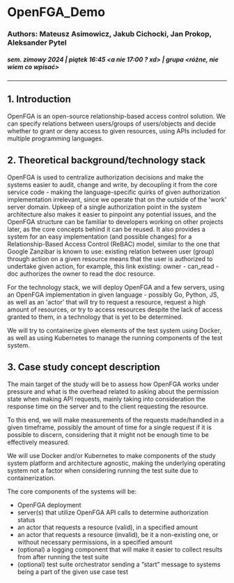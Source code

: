 # OpenFGA_Demo
### Authors: Mateusz Asimowicz, Jakub Cichocki, Jan Prokop, Aleksander Pytel 
##### sem. zimowy 2024 | piątek 16:45 <a nie 17:00 ? xd> | grupa <różne, nie wiem co wpisać>

---

## 1. Introduction
OpenFGA is an open-source relationship-based access control solution. We can specify relations between users/groups of users/objects and decide whether to grant or deny access to given resources, using APIs included for multiple programming languages.

## 2. Theoretical background/technology stack
OpenFGA is used to centralize authorization decisions and make the systems easier to audit, change and write, by decoupling it from the core service code - making the language-specific quirks of given authorization implementation irrelevant, since we operate that on the outside of the 'work' server domain. 
Upkeep of a single authorization point in the system architecture also makes it easier to pinpoint any potential issues, and the OpenFGA structure can be familiar to developers working on other projects later, as the core concepts behind it can be reused.
It also provides a system for an easy implementation (and possible changes) for a Relationship-Based Access Control (ReBAC) model, similar to the one that Google Zanzibar is known to use: existing relation between user (group) through action on a given resource means that the user is authorized to undertake given action, for example, this link existing:
owner - can_read - doc
authorizes the owner to read the doc resource.

For the technology stack, we will deploy OpenFGA and a few servers, using an OpenFGA implementation in given language - possibly Go, Python, JS, as well as an 'actor' that will try to request a resource, request a high amount of resources, or try to access resources despite the lack of access granted to them, in a technology that is yet to be determined. 

We will try to containerize given elements of the test system using Docker, as well as using Kubernetes to manage the running components of the test system.

## 3. Case study concept description

The main target of the study will be to assess how OpenFGA works under pressure and what is the overhead related to asking about the permission state when making API requests, mainly taking into consideration the response time on the server and to the client requesting the resource.

To this end, we will make measurements of the requests made/handled in a given timeframe, possibly the amount of time for a single request if it is possible to discern, considering that it might not be enough time to be effectively measured.

We will use Docker and/or Kubernetes to make components of the study system platform and architecture agnostic, making the underlying operating system not a factor when considering running the test suite due to containerization.

The core components of the systems will be:
- OpenFGA deployment
- server(s) that utilize OpenFGA API calls to determine authorization status
- an actor that requests a resource (valid), in a specified amount
- an actor that requests a resource (invalid), be it a non-existing one, or without necessary permissions, in a specified amount
- (optional) a logging component that will make it easier to collect results from after running the test suite
- (optional) test suite orchestrator sending a “start” message to systems being a part of the given use case test

